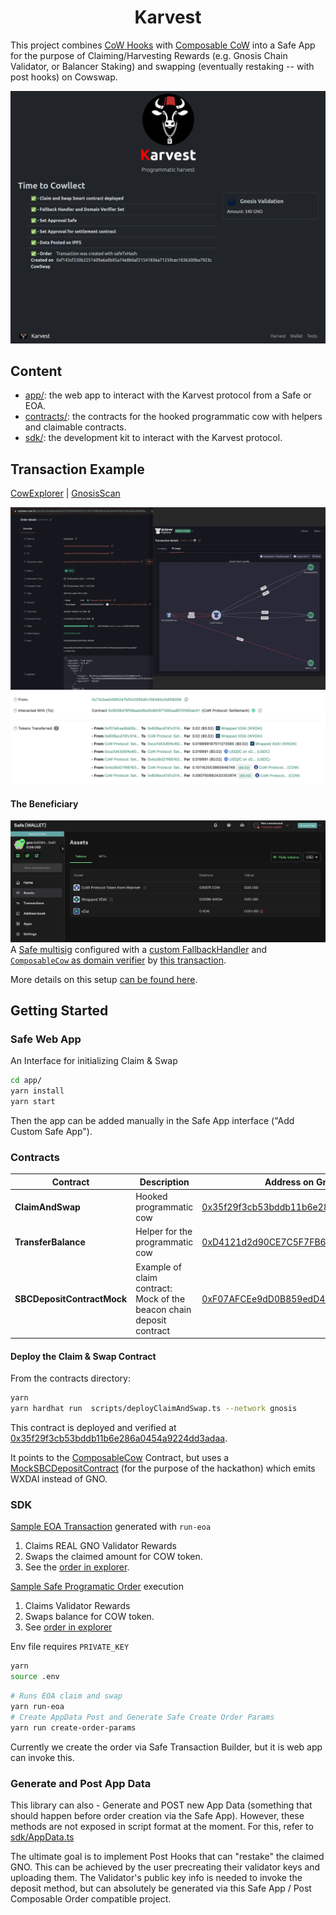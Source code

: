 <h1 align="center">Karvest</h1>

This project combines [CoW Hooks](https://beta.docs.cow.fi/cow-protocol/reference/contracts/periphery/hooks-trampoline) with [Composable CoW](https://github.com/cowprotocol/composable-cow) into a Safe App for the purpose of Claiming/Harvesting Rewards (e.g. Gnosis Chain Validator, or Balancer Staking) and swapping (eventually restaking -- with post hooks) on Cowswap.

![Screenshot](./docs/screenshot1.png)

## Content

- [app/](./app/): the web app to interact with the Karvest protocol from a Safe or EOA.
- [contracts/](./contracts/): the contracts for the hooked programmatic cow with helpers and claimable contracts.
- [sdk/](./sdk/): the development kit to interact with the Karvest protocol.

## Transaction Example

[CowExplorer](https://explorer.cow.fi/gc/orders/0xb6beda062432020b8f839a197c334752889d95d5a80daf6f16061c93ac992a09608acd7d1c01439b351fefaff7636a136af3da816589bcc6?tab=overview) | [GnosisScan](https://gnosisscan.io/tx/0xec82ae8b1661ee357ae36cad487b45e9655fe9310a692f9376bd4c9b3121793f)

![tx](./docs/screenshot3.png)
![tx2](./docs/tx-gnosisscan.png)

#### The Beneficiary
![safe](./docs/safe.png)
A [Safe multisig](https://app.safe.global/home?safe=gno:0x608Acd7d1c01439b351FEfAFf7636A136aF3Da81) configured with a [custom FallbackHandler](https://gnosisscan.io/address/0x2f55e8b20d0b9fefa187aa7d00b6cbe563605bf5#code) and [`ComposableCow` as domain verifier](https://gnosisscan.io/address/0xfdafc9d1902f4e0b84f65f49f244b32b31013b74#code) by [this transaction](https://app.safe.global/home?safe=gno:0x608Acd7d1c01439b351FEfAFf7636A136aF3Da81).

More details on this setup [can be found here](https://blog.cow.fi/all-you-need-to-know-about-cow-swaps-new-safe-fallback-handler-8ef0439925d1).


## Getting Started

### Safe Web App
An Interface for initializing Claim & Swap

```sh
cd app/
yarn install
yarn start
```

Then the app can be added manually in the Safe App interface ("Add Custom Safe App").

### Contracts

| Contract | Description | Address on Gnosis Chain |
| --- | --- | --- |
| **ClaimAndSwap** | Hooked programmatic cow | [0x35f29f3cb53bddb11b6e286a0454a9224dd3adaa](https://gnosisscan.io/address/0x35f29f3cb53bddb11b6e286a0454a9224dd3adaa#code) |
| **TransferBalance** | Helper for the programmatic cow | [0xD4121d2d90CE7C5F7FB66c4E96815fc377481635](https://gnosisscan.io/address/0xD4121d2d90CE7C5F7FB66c4E96815fc377481635#code)
| **SBCDepositContractMock** | Example of claim contract: </br> Mock of the beacon chain deposit contract | [0xF07AFCEe9dD0B859edD41603A3D725b70086fEF6](https://gnosisscan.io/address/0xF07AFCEe9dD0B859edD41603A3D725b70086fEF6#code) |

#### Deploy the Claim & Swap Contract

From the contracts directory:

```sh
yarn
yarn hardhat run  scripts/deployClaimAndSwap.ts --network gnosis
```

This contract is deployed and verified at [0x35f29f3cb53bddb11b6e286a0454a9224dd3adaa](https://gnosisscan.io/address/0x35f29f3cb53bddb11b6e286a0454a9224dd3adaa#code). 

It points to the [ComposableCow](https://gnosisscan.io/address/0xfdafc9d1902f4e0b84f65f49f244b32b31013b74) Contract, but uses a [MockSBCDepositContract](https://gnosisscan.io/address/0xf07afcee9dd0b859edd41603a3d725b70086fef6) (for the purpose of the hackathon) which emits WXDAI instead of GNO.

### SDK

[Sample EOA Transaction](https://gnosisscan.io/tx/0xadacb7d0862c0f4f341edcfb4ab9746995ef609bb543cbfbccba62b7ef29824a) generated with `run-eoa`
1. Claims REAL GNO Validator Rewards
2. Swaps the claimed amount for COW token.
3. See the [order in explorer](https://explorer.cow.fi/gc/orders/0xf607a7dff5adf19906db638ebaba314444ba532877548590d4011e5adff628ab7f01d9b227593e033bf8d6fc86e634d27aa855686558d70b?tab=overview).

[Sample Safe Programatic Order](https://gnosisscan.io/tx/0xec82ae8b1661ee357ae36cad487b45e9655fe9310a692f9376bd4c9b3121793f) execution 
1. Claims Validator Rewards
2. Swaps balance for COW token.
3. See [order in explorer](https://explorer.cow.fi/gc/orders/0xb6beda062432020b8f839a197c334752889d95d5a80daf6f16061c93ac992a09608acd7d1c01439b351fefaff7636a136af3da816589bcc6?tab=overview)


Env file requires `PRIVATE_KEY`

```sh
yarn
source .env
```

```sh
# Runs EOA claim and swap
yarn run-eoa
# Create AppData Post and Generate Safe Create Order Params
yarn run create-order-params
```

Currently we create the order via Safe Transaction Builder, but it is web app can invoke this.

### Generate and Post App Data

This library can also - Generate and POST new App Data (something that should happen before order creation via the Safe App). However, these methods are not exposed in script format at the moment. For this, refer to [sdk/AppData.ts](./sdk/src/appData.ts)


The ultimate goal is to implement Post Hooks that can "restake" the claimed GNO. This can be achieved by the user precreating their validator keys and uploading them. The Validator's public key info is needed to invoke the deposit method, but can absolutely be generated via this Safe App / Post Composable Order compatible project.
